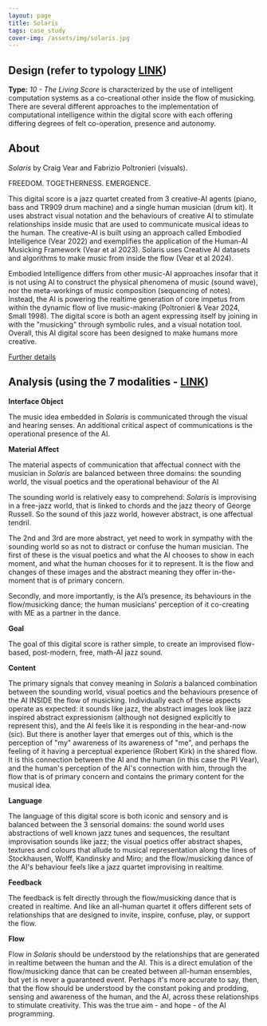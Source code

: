 ```yaml
---
layout: page
title: Solaris
tags: case_study
cover-img: /assets/img/solaris.jpg
---
```


## Design (refer to typology [LINK](/typology.md))
**Type:** *10 - The Living Score* is characterized by the use of intelligent computation systems as a co-creational other 
inside the flow of musicking. There are several different approaches to the implementation of computational intelligence 
within the digital score with each offering differing degrees of felt co-operation, presence and autonomy.


## About
*Solaris* by Craig Vear and Fabrizio Poltronieri (visuals).

FREEDOM. TOGETHERNESS. EMERGENCE.

This digital score is a jazz quartet created from 3 creative-AI agents (piano, bass and TR909 drum machine) 
and a single human musician (drum kit). It uses abstract visual notation and the behaviours of creative AI to stimulate 
relationships inside music that are used to communicate musical ideas to the human. The creative-AI is built using an 
approach called Embodied Intelligence (Vear 2022) and exemplifies the application of the Human-AI Musicking Framework 
(Vear et al 2023). Solaris uses Creative AI datasets and algorithms to make music from inside the flow (Vear et al 2024). 

Embodied Intelligence differs from other music-AI approaches insofar that it is not using AI to construct the physical 
phenomena of music (sound wave), nor the meta-workings of music composition (sequencing of notes). Instead, the AI is 
powering the realtime generation of core impetus from within the dynamic flow of live music-making (Poltronieri & Vear 
2024, Small 1998). The digital score is both an agent expressing itself by joining in with the "musicking" through symbolic rules, 
and a visual notation tool. Overall, this AI digital score has been designed to make humans more creative.

[Further details](https://solarisjazz.bandcamp.com/)


## Analysis (using the 7 modalities - [LINK](/seven_modalities.md))

**Interface Object**

The music idea embedded in *Solaris* is communicated through the visual and hearing senses. An additional critical aspect
of communications is the operational presence of the AI.

**Material Affect**

The material aspects of communication that affectual connect with the musician in *Solaris* are balanced between three
domains: the sounding world, the visual poetics and the operational behaviour of the AI

The sounding world is relatively easy to comprehend: *Solaris* is improvising in a free-jazz world, that is linked to 
chords and the jazz theory of George Russell. So the sound of this jazz world, however abstract, is one affectual tendril.

The 2nd and 3rd are more abstract, yet need to work in sympathy with the sounding world so as not to distract or confuse
the human musician. The first of these is the visual poetics and what the AI chooses to show in each moment, and what the human
chooses for it to represent. It is the flow and changes of these images and the abstract meaning they offer in-the-moment
that is of primary concern.

Secondly, and more importantly, is the AI’s presence, its behaviours in the flow/musicking dance; the human musicians'
perception of it co-creating with ME as a partner in the dance.


**Goal**

The goal of this digital score is rather simple, to create an improvised flow-based, post-modern, free, math-AI jazz sound.


**Content**

The primary signals that convey meaning in *Solaris* a balanced combination between the sounding world, visual poetics
and the behaviours presence of the AI INSIDE the flow of musicking. Individually each of these aspects operate as expected:
it sounds like jazz, the abstract images look like jazz inspired abstract expressionism (although not designed 
explicitly to represent this), and the AI feels like it is responding in the hear-and-now (sic). But there is another 
layer that emerges out of this, which is the perception of "my" awareness of its awareness of "me", and perhaps 
the feeling of it having a perceptual experience (Robert Kirk) in the shared flow. It is this connection between the AI
and the human (in this case the PI Vear), and the human's perception of the AI's connection with him, through the flow
that is of primary concern and contains the primary content for the musical idea.


**Language**

The language of this digital score is both iconic and sensory and is balanced between the 3 sensorial domains: the sound 
world uses abstractions of well known jazz tunes and sequences, the resultant improvisation sounds like jazz; the visual
poetics offer abstract shapes, textures and colours that allude to musical representation along the lines of 
Stockhausen, Wolff, Kandinsky and Miro; and the flow/musicking dance of the AI's behaviour feels like a jazz quartet
improvising in realtime.


**Feedback**

The feedback is felt directly through the flow/musicking dance that is created in realtime. And like an all-human quartet
it offers different sets of relationships that are designed to invite, inspire, confuse, play, or support the flow. 


**Flow**

Flow in *Solaris* should be understood by the relationships that are generated in realtime between the human and the AI. 
This is a direct emulation of the flow/musicking dance that can be created between all-human ensembles, but yet is never
a guaranteed event. Perhaps it's more accurate to say, then, that the flow should be understood by the constant poking 
and prodding, sensing and awareness of the human, and the AI, across these relationships to stimulate creativity. This 
was the true aim - and hope - of the AI programming.

